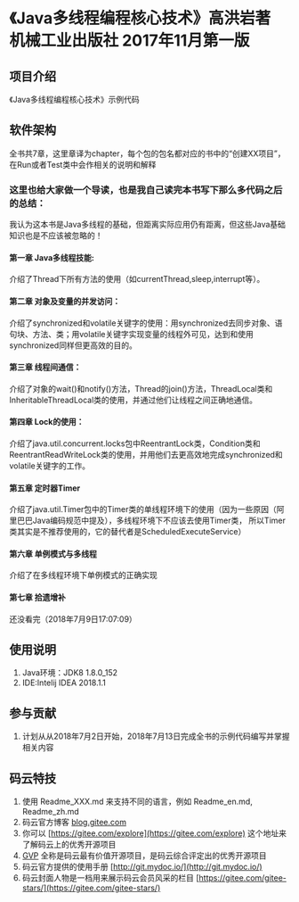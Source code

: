 # 《Java多线程编程核心技术》高洪岩著 机械工业出版社 2017年11月第一版

## 项目介绍
《Java多线程编程核心技术》示例代码

## 软件架构
全书共7章，这里章译为chapter，每个包的包名都对应的书中的“创建XX项目”，在Run或者Test类中会作相关的说明和解释

### 这里也给大家做一个导读，也是我自己读完本书写下那么多代码之后的总结：

我认为这本书是Java多线程的基础，但距离实际应用仍有距离，但这些Java基础知识也是不应该被忽略的！

#### 第一章 Java多线程技能:

介绍了Thread下所有方法的使用（如currentThread,sleep,interrupt等）。

#### 第二章 对象及变量的并发访问：

介绍了synchronized和volatile关键字的使用：用synchronized去同步对象、语句块、方法、类；用volatile关键字实现变量的线程外可见，达到和使用
synchronized同样但更高效的目的。

#### 第三章 线程间通信：

介绍了对象的wait()和notify()方法，Thread的join()方法，ThreadLocal类和InheritableThreadLocal类的使用，并通过他们让线程之间正确地通信。

#### 第四章 Lock的使用：

介绍了java.util.concurrent.locks包中ReentrantLock类，Condition类和ReentrantReadWriteLock类的使用，并用他们去更高效地完成synchronized和volatile关键字的工作。

#### 第五章 定时器Timer

介绍了java.util.Timer包中的Timer类的单线程环境下的使用（因为一些原因（阿里巴巴Java编码规范中提及），多线程环境下不应该去使用Timer类，
所以Timer类其实是不推荐使用的，它的替代者是ScheduledExecuteService）

#### 第六章 单例模式与多线程

介绍了在多线程环境下单例模式的正确实现

#### 第七章 拾遗增补

还没看完（2018年7月9日17:07:09）

## 使用说明

1. Java环境：JDK8 1.8.0_152
2. IDE:Intelij IDEA 2018.1.1    

## 参与贡献

1. 计划从从2018年7月2日开始，2018年7月13日完成全书的示例代码编写并掌握相关内容


## 码云特技

1. 使用 Readme\_XXX.md 来支持不同的语言，例如 Readme\_en.md, Readme\_zh.md
2. 码云官方博客 [blog.gitee.com](https://blog.gitee.com)
3. 你可以 [https://gitee.com/explore](https://gitee.com/explore) 这个地址来了解码云上的优秀开源项目
4. [GVP](https://gitee.com/gvp) 全称是码云最有价值开源项目，是码云综合评定出的优秀开源项目
5. 码云官方提供的使用手册 [http://git.mydoc.io/](http://git.mydoc.io/)
6. 码云封面人物是一档用来展示码云会员风采的栏目 [https://gitee.com/gitee-stars/](https://gitee.com/gitee-stars/)